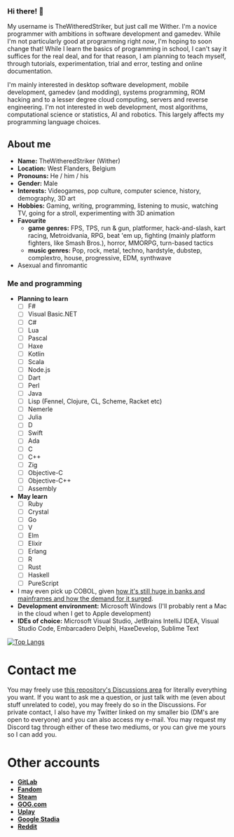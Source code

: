### Hi there! 👋

My username is TheWitheredStriker, but just call me Wither. I'm a novice programmer with ambitions in software development and gamedev. While I'm not particularly good at programming right _now_, I'm hoping to soon change that! While I learn the basics of programming in school, I can't say it suffices for the real deal, and for that reason, I am planning to teach myself, through tutorials, experimentation, trial and error, testing and online documentation. 

I'm mainly interested in desktop software development, mobile development, gamedev (and modding), systems programming, ROM hacking and to a lesser degree cloud computing, servers and reverse engineering. I'm not interested in web development, most algorithms, computational science or statistics, AI and robotics. This largely affects my programming language choices.

## About me

- __Name:__ TheWitheredStriker (Wither)
- __Location:__ West Flanders, Belgium
- __Pronouns:__ He / him / his
- __Gender:__ Male
- __Interests:__ Videogames, pop culture, computer science, history, demography, 3D art
- __Hobbies:__ Gaming, writing, programming, listening to music, watching TV, going for a stroll, experimenting with 3D animation
- __Favourite__
  - __game genres:__ FPS, TPS, run & gun, platformer, hack-and-slash, kart racing, Metroidvania, RPG, beat 'em up, fighting (mainly platform fighters, like Smash Bros.), horror, MMORPG, turn-based tactics
  - __music genres:__ Pop, rock, metal, techno, hardstyle, dubstep, complextro, house, progressive, EDM, synthwave
- Asexual and finromantic

### Me and programming

- __Planning to learn__
   - [ ] F# 
   - [ ] Visual Basic.NET
   - [ ] C#
   - [ ] Lua
   - [ ] Pascal
   - [ ] Haxe
   - [ ] Kotlin
   - [ ] Scala
   - [ ] Node.js
   - [ ] Dart
   - [ ] Perl
   - [ ] Java
   - [ ] Lisp (Fennel, Clojure, CL, Scheme, Racket etc)
   - [ ] Nemerle
   - [ ] Julia
   - [ ] D
   - [ ] Swift
   - [ ] Ada
   - [ ] C
   - [ ] C++
   - [ ] Zig
   - [ ] Objective-C
   - [ ] Objective-C++
   - [ ] Assembly
- __May learn__
   - [ ] Ruby
   - [ ] Crystal
   - [ ] Go
   - [ ] V
   - [ ] Elm
   - [ ] Elixir
   - [ ] Erlang
   - [ ] R 
   - [ ] Rust
   - [ ] Haskell
   - [ ] PureScript
- I may even pick up COBOL, given [how it's still huge in banks and mainframes and how the demand for it surged](https://www.businessinsider.com/new-jersey-cobol-programmers-coronavirus-experts-mainframe-2020-4?r=US&IR=T).
- __Development environment:__ Microsoft Windows (I'll probably rent a Mac in the cloud when I get to Apple development)
- __IDEs of choice:__ Microsoft Visual Studio, JetBrains IntelliJ IDEA, Visual Studio Code, Embarcadero Delphi, HaxeDevelop, Sublime Text


[![Top Langs](https://github-readme-stats.vercel.app/api/top-langs/?username=TheWitheredStriker&langs_count=10)](https://github.com/TheWitheredStriker/github-readme-stats)

# Contact me

You may freely use [this repository's Discussions area](https://github.com/TheWitheredStriker/TheWitheredStriker/discussions) for literally everything you want. If you want to ask me a question, or just talk with me (even about stuff unrelated to code), you may freely do so in the Discussions. For private contact, I also have my Twitter linked on my smaller bio (DM's are open to everyone) and you can also access my e-mail. You may request my Discord tag through either of these two mediums, or you can give me yours so I can add you.

# Other accounts

- __[GitLab](https://gitlab.com/TheWitheredStriker)__
- __[Fandom](https://c.fandom.com/wiki/User:Withersoul_235)__
- __[Steam](https://steamcommunity.com/id/TheWitheredStriker/)__ 
- __[GOG.com](https://www.gog.com/u/Withered_Striker)__
- __[Uplay](https://ubisoftconnect.com/en-US/profile/WitheredStriker)__
- __[Google Stadia](https://stadia.com/link/home?si_rid=11929210142687632981)__
- __[Reddit](https://www.reddit.com/user/Wither_Kelaini)__

<!-- - __[Origin](https://www.origin.com/bel/en-us/profile/user/pb0s1TzoSoox2ijS1gYWcQ--/games)__ -->

<!--
**TheWitheredStriker/TheWitheredStriker** is a ✨ _special_ ✨ repository because its `README.md` (this file) appears on your GitHub profile.

Here are some ideas to get you started:

- 🔭 I’m currently working on ...
- 🌱 I’m currently learning F#
- 👯 I’m looking to collaborate on ...
- 🤔 I’m looking for help with ...
- 💬 Ask me about ...
- 📫 How to reach me: ...
- 😄 Pronouns: He / him
- ⚡ Fun fact: ...
-->

